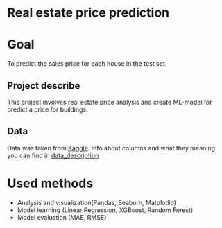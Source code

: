 # Real estate price prediction

# Goal
To predict the sales price for each house in the test set. 

## Project describe
This project involves real estate price analysis and create ML-model for predict a price for buildings.

## Data
Data was taken from [Kaggle](https://www.kaggle.com/competitions/house-prices-advanced-regression-techniques/data). Info about columns and what they meaning you can find in [data_description](./data_description.txt)

# Used methods
- Analysis and visualization(Pandas, Seaborn, Matplotlib)
- Model learning (Linear Regression, XGBoost, Random Forest)
- Model evaluation (MAE, RMSE)

  
